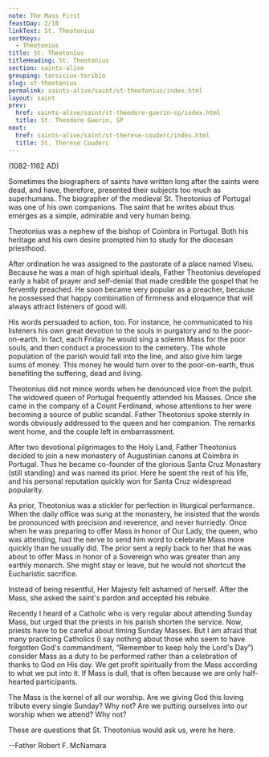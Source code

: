 ```yaml
---
note: The Mass First
feastDay: 2/18
linkText: St. Theotonius
sortKeys:
  - Theotonius
title: St. Theotonius
titleHeading: St. Theotonius
section: saints-alive
grouping: tarsicius-toribio
slug: st-theotonius
permalink: saints-alive/saint/st-theotonius/index.html
layout: saint
prev:
  href: saints-alive/saint/st-theodore-guerin-sp/index.html
  title: St. Theodore Guerin, SP
next:
  href: saints-alive/saint/st-therese-couderc/index.html
  title: St. Therese Couderc
---
```

(1082-1162 AD)

Sometimes the biographers of saints have written long after the saints were dead, and have, therefore, presented their subjects too much as superhumans. The biographer of the medieval St. Theotonius of Portugal was one of his own companions. The saint that he writes about thus emerges as a simple, admirable and very human being.

Theotonius was a nephew of the bishop of Coimbra in Portugal. Both his heritage and his own desire prompted him to study for the diocesan priesthood.

After ordination he was assigned to the pastorate of a place named Viseu. Because he was a man of high spiritual ideals, Father Theotonius developed early a habit of prayer and self-denial that made credible the gospel that he fervently preached. He soon became very popular as a preacher, because he possessed that happy combination of firmness and eloquence that will always attract listeners of good will.

His words persuaded to action, too. For instance, he communicated to his listeners his own great devotion to the souls in purgatory and to the poor-on-earth. In fact, each Friday he would sing a solemn Mass for the poor souls, and then conduct a procession to the cemetery. The whole population of the parish would fall into the line, and also give him large sums of money. This money he would turn over to the poor-on-earth, thus benefiting the suffering, dead and living.

Theotonius did not mince words when he denounced vice from the pulpit. The widowed queen of Portugal frequently attended his Masses. Once she came in the company of a Count Ferdinand, whose attentions to her were becoming a source of public scandal. Father Theotonius spoke sternly in words obviously addressed to the queen and her companion. The remarks went home, and the couple left in embarrassment.

After two devotional pilgrimages to the Holy Land, Father Theotonius decided to join a new monastery of Augustinian canons at Coimbra in Portugal. Thus he became co-founder of the glorious Santa Cruz Monastery (still standing) and was named its prior. Here he spent the rest of his life, and his personal reputation quickly won for Santa Cruz widespread popularity.

As prior, Theotonius was a stickler for perfection in liturgical performance. When the daily office was sung at the monastery, he insisted that the words be pronounced with precision and reverence, and never hurriedly. Once when he was preparing to offer Mass in honor of Our Lady, the queen, who was attending, had the nerve to send him word to celebrate Mass more quickly than he usually did. The prior sent a reply back to her that he was about to offer Mass in honor of a Sovereign who was greater than any earthly monarch. She might stay or leave, but he would not shortcut the Eucharistic sacrifice.

Instead of being resentful, Her Majesty felt ashamed of herself. After the Mass, she asked the saint's pardon and accepted his rebuke.

Recently I heard of a Catholic who is very regular about attending Sunday Mass, but urged that the priests in his parish shorten the service. Now, priests have to be careful about timing Sunday Masses. But I am afraid that many practicing Catholics (I say nothing about those who seem to have forgotten God's commandment, “Remember to keep holy the Lord's Day”) consider Mass as a duty to be performed rather than a celebration of thanks to God on His day. We get profit spiritually from the Mass according to what we put into it. If Mass is dull, that is often because we are only half-hearted participants.

The Mass is the kernel of all our worship. Are we giving God this loving tribute every single Sunday? Why not? Are we putting ourselves into our worship when we attend? Why not?

These are questions that St. Theotonius would ask us, were he here.

\--Father Robert F. McNamara